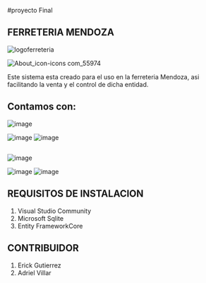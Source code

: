 #proyecto Final

## **FERRETERIA MENDOZA** 
![logoferreteria](https://user-images.githubusercontent.com/50554753/77497300-5fe56000-6e23-11ea-91d1-57250aca0be8.png)

![About_icon-icons com_55974](https://user-images.githubusercontent.com/50494642/62062891-77e8ed80-b25c-11e9-8e59-c9432487dad2.png)

Este sistema esta creado para el uso en la ferreteria Mendoza, asi facilitando la venta y el control de dicha entidad.

## **Contamos con:**


![image](https://user-images.githubusercontent.com/50554753/77497466-c36f8d80-6e23-11ea-97df-d8e0fa1878f5.png)
 
  ![image](https://user-images.githubusercontent.com/50554753/77497565-016cb180-6e24-11ea-93cb-854c14a18647.png)
  ![image](https://user-images.githubusercontent.com/50554753/77497783-8c4dac00-6e24-11ea-9f4a-bf78b19445a7.png)
##
![image](https://user-images.githubusercontent.com/50554753/77497835-a8514d80-6e24-11ea-98b9-735668bd51b3.png)


![image](https://user-images.githubusercontent.com/50554753/77497981-fa926e80-6e24-11ea-8330-151c1e6a6a9a.png)
![image](https://user-images.githubusercontent.com/50554753/77498319-b81d6180-6e25-11ea-8d8b-9cd22bd4ac2d.png)

## REQUISITOS DE INSTALACION


1. Visual Studio Community
2. Microsoft Sqlite
3. Entity FrameworkCore

## CONTRIBUIDOR

1. Erick Gutierrez
2. Adriel Villar
